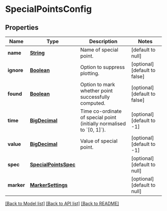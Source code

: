 # SpecialPointsConfig
## Properties

Name | Type | Description | Notes
------------ | ------------- | ------------- | -------------
**name** | [**String**](string.md) | Name of special point. | [default to null]
**ignore** | [**Boolean**](boolean.md) | Option to suppress plotting. | [optional] [default to false]
**found** | [**Boolean**](boolean.md) | Option to mark whether point successfully computed. | [optional] [default to false]
**time** | [**BigDecimal**](number.md) | Time co-ordinate of special point (initially normalised to &#x60;[0, 1]&#x60;). | [optional] [default to -1]
**value** | [**BigDecimal**](number.md) | Value of special point. | [optional] [default to -1]
**spec** | [**SpecialPointsSpec**](SpecialPointsSpec.md) |  | [optional] [default to null]
**marker** | [**MarkerSettings**](MarkerSettings.md) |  | [optional] [default to null]

[[Back to Model list]](../README.md#documentation-for-models) [[Back to API list]](../README.md#documentation-for-api-endpoints) [[Back to README]](../README.md)

